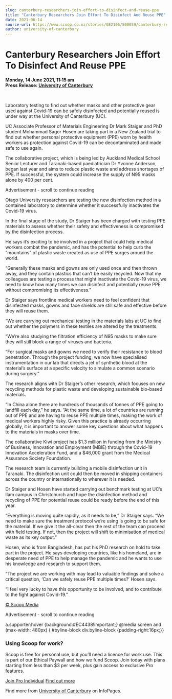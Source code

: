```yaml
---
slug: canterbury-researchers-join-effort-to-disinfect-and-reuse-ppe
title: "Canterbury Researchers Join Effort To Disinfect And Reuse PPE"
date: 2021-06-14
source-url: https://www.scoop.co.nz/stories/GE2106/S00059/canterbury-researchers-join-effort-to-disinfect-and-reuse-ppe.htm
author: university-of-canterbury
---
```

Canterbury Researchers Join Effort To Disinfect And Reuse PPE
=============================================================

**Monday, 14 June 2021, 11:15 am**  
**Press Release: [University of Canterbury](https://info.scoop.co.nz/University_of_Canterbury)**

 

Laboratory testing to find out whether masks and other protective gear used against Covid-19 can be safely disinfected and potentially reused is under way at the University of Canterbury (UC).

UC Associate Professor of Materials Engineering Dr Mark Staiger and PhD student Mohammad Sagor Hosen are taking part in a New Zealand trial to find out whether personal protective equipment (PPE) worn by health workers as protection against Covid-19 can be decontaminated and made safe to use again.

The collaborative project, which is being led by Auckland Medical School Senior Lecturer and Taranaki-based paediatrician Dr Yvonne Anderson, began last year and aims to reduce plastic waste and address shortages of PPE. If successful, the system could increase the supply of N95 masks alone by 400 per cent.

Advertisement - scroll to continue reading





Otago University researchers are testing the new disinfection method in a contained laboratory to determine whether it successfully inactivates the Covid-19 virus.

In the final stage of the study, Dr Staiger has been charged with testing PPE materials to assess whether their safety and effectiveness is compromised by the disinfection process.

He says it’s exciting to be involved in a project that could help medical workers combat the pandemic, and has the potential to help curb the “mountains” of plastic waste created as use of PPE surges around the world.

“Generally these masks and gowns are only used once and then thrown away, and they contain plastics that can’t be easily recycled. Now that my colleagues are testing a process that might inactivate the Covid-19 virus, we need to know how many times we can disinfect and potentially reuse PPE without compromising its effectiveness.”

Dr Staiger says frontline medical workers need to feel confident that disinfected masks, gowns and face shields are still safe and effective before they will reuse them.

“We are carrying out mechanical testing in the materials labs at UC to find out whether the polymers in these textiles are altered by the treatments.

“We’re also studying the filtration efficiency of N95 masks to make sure they will still block a range of viruses and bacteria.

“For surgical masks and gowns we need to verify their resistance to blood penetration. Through the project funding, we now have specialised instrumentation in our lab that directs a jet of synthetic blood at the material’s surface at a specific velocity to simulate a common scenario during surgery.”

The research aligns with Dr Staiger’s other research, which focuses on new recycling methods for plastic waste and developing sustainable bio-based materials.

“In China alone there are hundreds of thousands of tonnes of PPE going to landfill each day,” he says. “At the same time, a lot of countries are running out of PPE and are having to reuse PPE multiple times, making the work of medical workers highly risky. Given this practice is already occurring globally, it is important to answer some key questions about what happens to the materials in masks over time.

The collaborative Kiwi project has $1.3 million in funding from the Ministry of Business, Innovation and Employment (MBIE) through the Covid-19 Innovation Acceleration Fund, and a $46,000 grant from the Medical Assurance Society Foundation.

The research team is currently building a mobile disinfection unit in Taranaki. The disinfection unit could then be moved in shipping containers across the country or internationally to wherever it is needed.

Dr Staiger and Hosen have started carrying out benchmark testing at UC’s Ilam campus in Christchurch and hope the disinfection method and recycling of PPE for potential reuse could be ready before the end of this year.

“Everything is moving quite rapidly, as it needs to be,” Dr Staiger says. “We need to make sure the treatment protocol we’re using is going to be safe for the material. If we give it the all-clear then the rest of the team can proceed with field testing. If not, then the project will shift to minimisation of medical waste as its key output.”

Hosen, who is from Bangladesh, has put his PhD research on hold to take part in the project. He says developing countries, like his homeland, are in desperate need of PPE to help manage the pandemic and he wants to use his knowledge and research to support them.

“The project we are working with may lead to valuable findings and solve a critical question, ‘Can we safely reuse PPE multiple times?’ Hosen says.

“I feel very lucky to have this opportunity to be involved, and to contribute to the fight against Covid-19.”

[© Scoop Media](http://www.scoop.co.nz/about/terms.html)  

Advertisement - scroll to continue reading



a.supporter:hover {background:#EC4438!important;} @media screen and (max-width: 480px) { #byline-block div.byline-block {padding-right:16px;}}

### Using Scoop for work?

Scoop is free for personal use, but you’ll need a licence for work use. This is part of our Ethical Paywall and how we fund Scoop. Join today with plans starting from less than $3 per week, plus gain access to exclusive _Pro_ features.  
  
[Join Pro Individual](https://pro.scoop.co.nz/Individual/?from=ProIn24) [Find out more](https://pro.scoop.co.nz/using-scoop-for-work/?from=ProIn24)

Find more from [University of Canterbury](https://info.scoop.co.nz/University_of_Canterbury) on InfoPages.